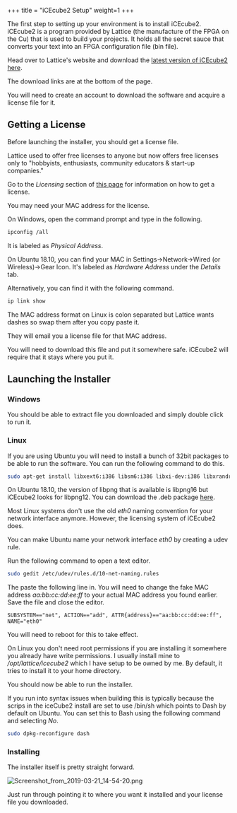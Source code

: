 +++
title = "iCEcube2 Setup"
weight=1
+++

The first step to setting up your environment is to install iCEcube2. iCEcube2 is a program provided by Lattice (the manufacture of the FPGA on the Cu) that is used to build your projects. It holds all the secret sauce that converts your text into an FPGA configuration file (bin file).

Head over to Lattice's website and download the [latest version of iCEcube2 here](http://www.latticesemi.com/iCEcube2).

The download links are at the bottom of the page.

You will need to create an account to download the software and acquire a license file for it.
## Getting a License

Before launching the installer, you should get a license file.

Lattice used to offer free licenses to anyone but now offers free licenses only to "hobbyists, enthusiasts, community educators & start-up companies."

Go to the _Licensing_ section of [this page](https://www.latticesemi.com/iCEcube2) for information on how to get a license.

You may need your MAC address for the license.

On Windows, open the command prompt and type in the following.

```bash
ipconfig /all
```

It is labeled as _Physical Address_.

On Ubuntu 18.10, you can find your MAC in Settings->Network->Wired (or Wireless)->Gear Icon. It's labeled as _Hardware Address_ under the _Details_ tab. 

Alternatively, you can find it with the following command.

```bash
ip link show
```

The MAC address format on Linux is colon separated but Lattice wants dashes so swap them after you copy paste it.

They will email you a license file for that MAC address.

You will need to download this file and put it somewhere safe. iCEcube2 will require that it stays where you put it.

## Launching the Installer

### Windows

You should be able to extract file you downloaded and simply double click to run it.

### Linux

If you are using Ubuntu you will need to install a bunch of 32bit packages to be able to run the software. You can run the following command to do this.

```bash
sudo apt-get install libxext6:i386 libsm6:i386 libxi-dev:i386 libxrandr-dev:i386 libxcursor-dev:i386 libxinerama-dev:i386 libfreetype6:i386 libfontconfig:i386 libglib2.0-0:i386 libstdc++6:i386
```

On Ubuntu 18.10, the version of libpng that is available is libpng16 but iCEcube2 looks for libpng12. You can download the .deb package [here](https://vhdlwhiz.com/wp-content/uploads/2020/05/libpng12-0_1.2.54-1ubuntu1b_i386.deb).

Most Linux systems don't use the old _eth0_ naming convention for your network interface anymore. However, the licensing system of iCEcube2 does.

You can make Ubuntu name your network interface _eth0_ by creating a udev rule.

Run the following command to open a text editor.

```bash
sudo gedit /etc/udev/rules.d/10-net-naming.rules
```

The paste the following line in. You will need to change the fake MAC address _aa:bb:cc:dd:ee:ff_ to your actual MAC address you found earlier. Save the file and close the editor.

```lucid
SUBSYSTEM=="net", ACTION=="add", ATTR{address}=="aa:bb:cc:dd:ee:ff", NAME="eth0"
```

You will need to reboot for this to take effect.

On Linux you don't need root permissions if you are installing it somewhere you already have write permissions. I usually install mine to _/opt/lattice/icecube2_ which I have setup to be owned by me. By default, it tries to install it to your home directory.

You should now be able to run the installer.

If you run into syntax issues when building this is typically because the scrips in the iceCube2 install are set to use /bin/sh which points to Dash by default on Ubuntu. You can set this to Bash using the following command and selecting _No_.

```bash
sudo dpkg-reconfigure dash
```

### Installing

The installer itself is pretty straight forward. 

![Screenshot_from_2019-03-21_14-54-20.png](https://cdn.alchitry.com/setup/Screenshot_from_2019-03-21_14-54-20.png)

Just run through pointing it to where you want it installed and your license file you downloaded.